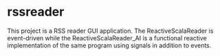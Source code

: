 rssreader
=========

This project is a RSS reader GUI application. The ReactiveScalaReader is
event-driven while the ReactiveScalaReader_AI is a functional reactive
implementation of the same program using signals in addition to events.
